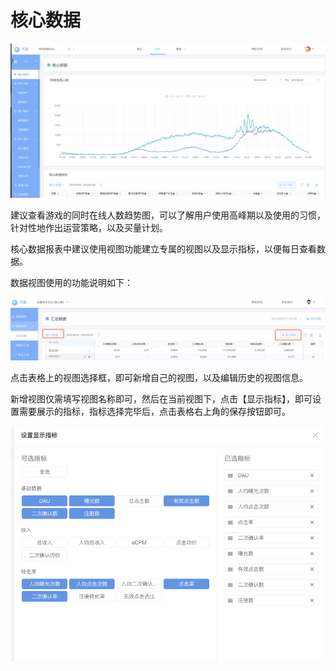# 核心数据

![](../../.gitbook/assets/image%20%2866%29.png)

建议查看游戏的同时在线人数趋势图，可以了解用户使用高峰期以及使用的习惯，针对性地作出运营策略，以及买量计划。

核心数据报表中建议使用视图功能建立专属的视图以及显示指标，以便每日查看数据。

数据视图使用的功能说明如下：

![](../../.gitbook/assets/image%20%28154%29.png)

点击表格上的视图选择框，即可新增自己的视图，以及编辑历史的视图信息。

新增视图仅需填写视图名称即可，然后在当前视图下，点击【显示指标】，即可设置需要展示的指标，指标选择完毕后，点击表格右上角的保存按钮即可。

![](../../.gitbook/assets/image%20%2876%29.png)

## 

